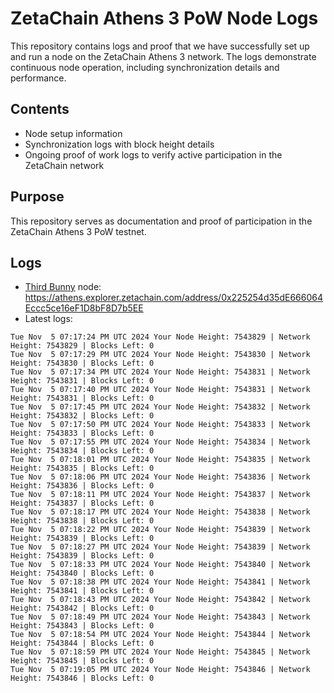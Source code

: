 # ZetaChain Athens 3 PoW Node Logs
This repository contains logs and proof that we have successfully set up and run a node on the ZetaChain Athens 3 network. The logs demonstrate continuous node operation, including synchronization details and performance.

## Contents
- Node setup information
- Synchronization logs with block height details
- Ongoing proof of work logs to verify active participation in the ZetaChain network

## Purpose
This repository serves as documentation and proof of participation in the ZetaChain Athens 3 PoW testnet.

## Logs

- [Third Bunny](https://thirdbunny.xyz/) node: https://athens.explorer.zetachain.com/address/0x225254d35dE666064Eccc5ce16eF1D8bF8D7b5EE
- Latest logs:
```
Tue Nov  5 07:17:24 PM UTC 2024 Your Node Height: 7543829 | Network Height: 7543829 | Blocks Left: 0
Tue Nov  5 07:17:29 PM UTC 2024 Your Node Height: 7543830 | Network Height: 7543830 | Blocks Left: 0
Tue Nov  5 07:17:34 PM UTC 2024 Your Node Height: 7543831 | Network Height: 7543831 | Blocks Left: 0
Tue Nov  5 07:17:40 PM UTC 2024 Your Node Height: 7543831 | Network Height: 7543831 | Blocks Left: 0
Tue Nov  5 07:17:45 PM UTC 2024 Your Node Height: 7543832 | Network Height: 7543832 | Blocks Left: 0
Tue Nov  5 07:17:50 PM UTC 2024 Your Node Height: 7543833 | Network Height: 7543833 | Blocks Left: 0
Tue Nov  5 07:17:55 PM UTC 2024 Your Node Height: 7543834 | Network Height: 7543834 | Blocks Left: 0
Tue Nov  5 07:18:01 PM UTC 2024 Your Node Height: 7543835 | Network Height: 7543835 | Blocks Left: 0
Tue Nov  5 07:18:06 PM UTC 2024 Your Node Height: 7543836 | Network Height: 7543836 | Blocks Left: 0
Tue Nov  5 07:18:11 PM UTC 2024 Your Node Height: 7543837 | Network Height: 7543837 | Blocks Left: 0
Tue Nov  5 07:18:17 PM UTC 2024 Your Node Height: 7543838 | Network Height: 7543838 | Blocks Left: 0
Tue Nov  5 07:18:22 PM UTC 2024 Your Node Height: 7543839 | Network Height: 7543839 | Blocks Left: 0
Tue Nov  5 07:18:27 PM UTC 2024 Your Node Height: 7543839 | Network Height: 7543839 | Blocks Left: 0
Tue Nov  5 07:18:33 PM UTC 2024 Your Node Height: 7543840 | Network Height: 7543840 | Blocks Left: 0
Tue Nov  5 07:18:38 PM UTC 2024 Your Node Height: 7543841 | Network Height: 7543841 | Blocks Left: 0
Tue Nov  5 07:18:43 PM UTC 2024 Your Node Height: 7543842 | Network Height: 7543842 | Blocks Left: 0
Tue Nov  5 07:18:49 PM UTC 2024 Your Node Height: 7543843 | Network Height: 7543843 | Blocks Left: 0
Tue Nov  5 07:18:54 PM UTC 2024 Your Node Height: 7543844 | Network Height: 7543844 | Blocks Left: 0
Tue Nov  5 07:18:59 PM UTC 2024 Your Node Height: 7543845 | Network Height: 7543845 | Blocks Left: 0
Tue Nov  5 07:19:05 PM UTC 2024 Your Node Height: 7543846 | Network Height: 7543846 | Blocks Left: 0
```
